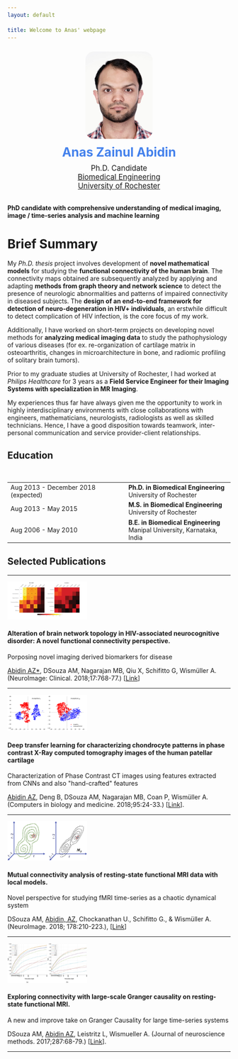 ```yaml
---
layout: default

title: Welcome to Anas' webpage
---
```


<div class="container">
  <div align="center">
  <div class="row">
    <div class="col-md-6 col-md-offset-1 vcenter idxHdr">
      <div class="col-md-2 vcenter idxHdr">
      <a href="/images/photo_Anas.jpg">
        <img src="/images/photo_Anas.jpg"
             style="border-radius: 20px; margin: 10px; max-width: 30%;"
             alt="Me."/>
      </a>
    </div>
      <div style='font-size: 2em; color: #4582ec; font-weight: bold; padding-bottom: 0.3em;'>Anas Zainul Abidin</div>
      <div style='font-size: 1.2em;'>
        Ph.D. Candidate
      </div>
      <div style='font-size: 1.2em'>
        <a href="http://www.hajim.rochester.edu/bme/">Biomedical Engineering</a>
      </div>
      <div style='font-size: 1.2em'>
        <a href="http://rochester.edu/">University of Rochester</a>
      </div>
      <br/>
    </div>
  </div>
  </div>
  </div>

**PhD candidate with comprehensive understanding of medical imaging, image / time-series analysis and machine learning**

# Brief Summary

My _Ph.D. thesis_ project involves development of **novel mathematical models** for studying the **functional connectivity of the human brain**. The connectivity maps obtained are subsequently analyzed by applying and adapting **methods from graph theory and network science** to detect the presence of neurologic abnormalities and patterns of impaired connectivity in diseased subjects. The **design of an end-to-end framework for detection of neuro-degeneration in HIV+ individuals**, an erstwhile difficult to detect complication of HIV infection, is the core focus of my work.

Additionally, I have worked on short-term projects on developing novel methods for **analyzing medical imaging data** to study the pathophysiology of various diseases (for ex. re-organization of cartilage matrix in osteoarthritis, changes in microarchitecture in bone, and radiomic profiling of solitary brain tumors). 

Prior to my graduate studies at University of Rochester, I had worked at _Philips Healthcare_ for 3 years as a **Field Service Engineer for their Imaging Systems with specialization in MR Imaging**. 

My experiences thus far have always given me the opportunity to work in highly interdisciplinary environments with close collaborations with engineers, mathematicians, neurologists, radiologists as well as skilled technicians. Hence, I have a good disposition towards teamwork, inter-personal communication and service provider-client relationships. 

## Education <i class="fas fa-link"></i>
<table class="table table-hover">
  <tr>
    <td class="col-md-3">Aug 2013 - December 2018 (expected)</td>
    <td>
        <strong>Ph.D. in Biomedical Engineering</strong>
        <br>
      University of Rochester
    </td>
  </tr>
  <tr>
    <td class="col-md-3">Aug 2013 - May 2015</td>
    <td>
        <strong>M.S. in Biomedical Engineering</strong>
        <br>
      University of Rochester
    </td>
  </tr>
  <tr>
    <td class="col-md-3">Aug 2006 - May 2010</td>
    <td>
        <strong>B.E. in Biomedical Engineering</strong> 
        <br>
      Manipal University, Karnataka, India
    </td>
  </tr>
  <br/>
</table>

## Selected Publications <i class="fas fa-link"></i>
<div class="container 75%">
<hr />
<div class="row 200%">
<div class="3u 4u(large) 12u$(medium)">
<div class="image rounded"><img src="images/PP1.png" width="180" alt="" style="border:none;" /></div>
</div>
<div class="9u$ 8u$(large) 12u$(medium)">
<h4>Alteration of brain network topology in HIV-associated neurocognitive disorder: A novel functional connectivity perspective.</h4>
<p>Porposing novel imaging derived biomarkers for disease</p>
<p><span style="text-decoration: underline;">Abidin AZ*</span>, DSouza AM, Nagarajan MB, Qiu X, Schifitto G, Wismüller A. (NeuroImage: Clinical. 2018;17:768-77.) [<a href='https://www.sciencedirect.com/science/article/pii/S2213158217303054'>Link</a>]</p>
</div>
</div>
<hr />
<div class="row 200%">
<div class="3u 4u(large) 12u$(medium)">
<div class="image rounded"><img src="images/PP2.png" width="180" alt="" style="border:none;" /></div>
</div>
<div class="9u$ 8u$(large) 12u$(medium)">
<h4>Deep transfer learning for characterizing chondrocyte patterns in phase contrast X-Ray computed tomography images of the human patellar cartilage </h4>
<p>Characterization of Phase Contrast CT images using features extracted from CNNs and also "hand-crafted" features </p>
<p><span style="text-decoration: underline;">Abidin AZ</span>, Deng B, DSouza AM, Nagarajan MB, Coan P, Wismüller A. (Computers in biology and medicine. 2018;95:24-33.) [<a href='https://www.sciencedirect.com/science/article/pii/S0010482518300167'>Link</a>].</p>
</div>
</div>
<hr />
<div class="row 200%">
<div class="3u 4u(large) 12u$(medium)">
<div class="image rounded"><img src="images/PP3.png" width="180" alt="" style="border:none;" /></div>
</div>
<div class="9u$ 8u$(large) 12u$(medium)">
<h4>Mutual connectivity analysis of resting-state functional MRI data with local models.</h4>
<p>Novel perspective for studying fMRI time-series as a chaotic dynamical system</p>
<p>DSouza AM, <span style="text-decoration: underline;">Abidin, AZ</span>, Chockanathan U., Schifitto G., & Wismüller A. (NeuroImage. 2018; 178:210-223.), [<a href='https://www.sciencedirect.com/science/article/pii/S1053811918304452'>Link</a>]</p>
</div>
</div>
<hr />
<div class="row 200%">
<div class="3u 4u(large) 12u$(medium)">
<div class="image rounded"><img src="images/PP4.png" width="180" alt="" style="border:none;" /></div>
</div>
<div class="9u$ 8u$(large) 12u$(medium)">
<h4>Exploring connectivity with large-scale Granger causality on resting-state functional MRI.</h4>
<p>A new and improve take on Granger Causality for large time-series systems</p>
<p>DSouza AM,  <span style="text-decoration: underline;">Abidin AZ</span>, Leistritz L, Wismueller A. (Journal of neuroscience methods. 2017;287:68-79.) [<a href='https://www.sciencedirect.com/science/article/pii/S0165027017301711'>Link</a>].</p>
</div>
</div>
<hr />
